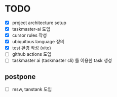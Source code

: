 # TODO

- [x] project architecture setup
- [x] taskmaster-ai 도입
- [x] cursor rules 작성
- [x] ubiquitous language 정의
- [x] test 환경 작성 (vite)
- [ ] github actions 도입
- [ ] taskmaster ai (taskmaster cli) 를 이용한 task 생성

## postpone

- [ ] msw, tanstank 도입